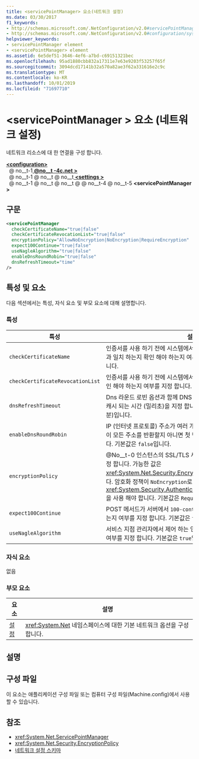 ```yaml
---
title: <servicePointManager> 요소(네트워크 설정)
ms.date: 03/30/2017
f1_keywords:
- http://schemas.microsoft.com/.NetConfiguration/v2.0#servicePointManager
- http://schemas.microsoft.com/.NetConfiguration/v2.0#configuration/system.net/settings/servicePointManager
helpviewer_keywords:
- servicePointManager element
- <servicePointManager> element
ms.assetid: 6e5def51-3646-4ef6-a7bd-c69151321bec
ms.openlocfilehash: 95ad1880cbb832a17311e7e63e9203f53257f65f
ms.sourcegitcommit: 3094dcd17141b32a570a82ae3f62a331616e2c9c
ms.translationtype: MT
ms.contentlocale: ko-KR
ms.lasthandoff: 10/01/2019
ms.locfileid: "71697710"
---
```

# <a name="servicepointmanager-element-network-settings"></a>\<servicePointManager > 요소 (네트워크 설정)
네트워크 리소스에 대 한 연결을 구성 합니다.  
  
[ **\<configuration>** ](../configuration-element.md)  
&nbsp; @ no__t-1[ **@no__t -4c.net >** ](system-net-element-network-settings.md)  
&nbsp; @ no__t-1 @ no__t @ no__t[ **\<settings >** ](settings-element-network-settings.md)  
&nbsp; @ no__t-1 @ no__t @ no__t @ @ no__t-4 @ no__t-5 **\<servicePointManager >**  
  
## <a name="syntax"></a>구문  
  
```xml  
<servicePointManager  
  checkCertificateName="true|false"  
  checkCertificateRevocationList="true|false"  
  encryptionPolicy="AllowNoEncryption|NoEncryption|RequireEncryption"  
  expect100Continue="true|false"  
  useNagleAlgorithm="true|false"  
  enableDnsRoundRobin="true|false"  
  dnsRefreshTimeout="time"  
/>  
```  
  
## <a name="attributes-and-elements"></a>특성 및 요소  
 다음 섹션에서는 특성, 자식 요소 및 부모 요소에 대해 설명합니다.  
  
### <a name="attributes"></a>특성  
  
|**특성**|**설명**|  
|-------------------|---------------------|  
|`checkCertificateName`|인증서를 사용 하기 전에 시스템에서 인증서의 이름이 서버 호스트 이름과 일치 하는지 확인 해야 하는지 여부를 지정 합니다. 기본값은 `true`입니다.|  
|`checkCertificateRevocationList`|인증서를 사용 하기 전에 시스템에서 인증서가 해지 되었는지 여부를 확인 해야 하는지 여부를 지정 합니다. 기본값은 `false`입니다.|  
|`dnsRefreshTimeout`|Dns 라운드 로빈 옵션과 함께 DNS (Domain Name Service) 확인이 캐시 되는 시간 (밀리초)을 지정 합니다. 기본값은 120,000밀리초(2분)입니다.|  
|`enableDnsRoundRobin`|IP (인터넷 프로토콜) 주소가 여러 개인 호스트 이름에 대 한 DNS 확인이 모든 주소를 반환할지 아니면 첫 번째 주소를 반환할지를 지정 합니다. 기본값은 `false`입니다.|  
|`encryptionPolicy`|@No__t-0 인스턴스의 SSL/TLS 세션에 적용 되는 암호화 정책을 지정 합니다. 가능한 값은 <xref:System.Net.Security.EncryptionPolicy> 열거형의 값과 같습니다. 암호화 정책이 `NoEncryption`로 설정 된 경우에는 <xref:System.Security.Authentication.CipherAlgorithmType.Null>을 사용 해야 합니다. 기본값은 `RequireEncryption`입니다.|  
|`expect100Continue`|POST 메서드가 서버에서 `100-continue` 응답을 받을 것으로 간주 하는지 여부를 지정 합니다. 기본값은 `true`입니다.|  
|`useNagleAlgorithm`|서비스 지점 관리자에서 제어 하는 연결에 Nagle 알고리즘을 사용할지 여부를 지정 합니다. 기본값은 `true`입니다.|  
  
### <a name="child-elements"></a>자식 요소  
 없음  
  
### <a name="parent-elements"></a>부모 요소  
  
|**요소**|**설명**|  
|-----------------|---------------------|  
|[설정](settings-element-network-settings.md)|<xref:System.Net> 네임스페이스에 대한 기본 네트워크 옵션을 구성합니다.|  
  
## <a name="remarks"></a>설명  
  
## <a name="configuration-files"></a>구성 파일  
 이 요소는 애플리케이션 구성 파일 또는 컴퓨터 구성 파일(Machine.config)에서 사용할 수 있습니다.  
  
## <a name="see-also"></a>참조

- <xref:System.Net.ServicePointManager>
- <xref:System.Net.Security.EncryptionPolicy>
- [네트워크 설정 스키마](index.md)
